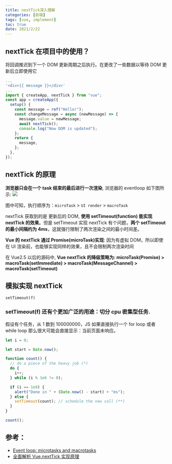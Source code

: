 ```yaml
---
title: nextTick深入理解
categories: [前端]
tags: [vue, implement]
toc: true
date: 2021/2/22
---
```


## nextTick 在项目中的使用？

将回调推迟到下一个 DOM 更新周期之后执行。在更改了一些数据以等待 DOM 更新后立即使用它

```jsx
...
'<div>{{ message }}</div>'
...
import { createApp, nextTick } from "vue";
const app = createApp({
  setup() {
    const message = ref("Hello!");
    const changeMessage = async (newMessage) => {
      message.value = newMessage;
      await nextTick();
      console.log("Now DOM is updated");
    };
    return {
      message,
    };
  },
});
```

## nextTick 的原理

**浏览器只会在一个 task 结束的最后进行一次渲染**, 浏览器的 eventloop 如下图所示:
<img src="eventloop.jpeg">

图中可知，执行顺序为：`microTask` > `UI render` > `macroTask`

nextTick 获取到的是 更新后的 DOM, **使用 setTimeout(function) 能实现 nextTick 的效果**。但是 setTimeout 实现 nextTick 有个问题，**两个 setTimeout 的最小间隔约为 4ms**，这就强行限制了两次渲染之间的最小时间差。

**Vue 的 nextTick 通过 Promise(microTask)实现**: 因为有虚拟 DOM，所以即使在 UI 渲染前，也能够实现同样的效果，且不会限制两次渲染时间

在 Vue2.5 以后的源码中, **Vue nextTick 的降级策略为: microTask(Promise) > macroTask(setImmediate) > macroTask(MessageChannel) > macroTask(setTimeout)**

## 模拟实现 nextTick

`setTimeout(f)`

### setTimeout(f) 还有个更加广泛的用途：切分 cpu 密集型任务.

假设有个任务，从 1 数到 100000000，JS 如果直接执行一个 for loop 或者 while loop 那么很大可能会直接显示：当前页面未响应。

```js
let i = 0;

let start = Date.now();

function count() {
  // do a piece of the heavy job (*)
  do {
    i++;
  } while (i % 1e6 != 0);

  if (i == 1e9) {
    alert("Done in " + (Date.now() - start) + "ms");
  } else {
    setTimeout(count); // schedule the new call (**)
  }
}

count();
```

## 参考：

- [Event loop: microtasks and macrotasks](https://javascript.info/event-loop)
- [全面解析 Vue.nextTick 实现原理](https://juejin.cn/post/6844903590293684231#heading-3)
